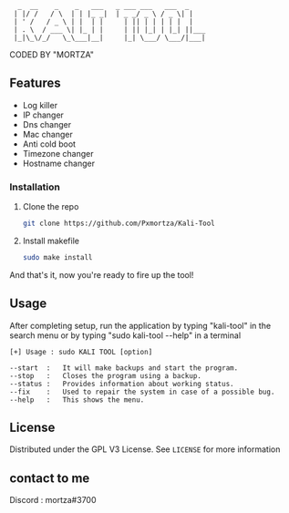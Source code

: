       _  __    _    _   ___   _ ___ ___   ___  _
     | |/ /   / \  | | |_ _|  | _ _/ _ \ / _ \| |
     | ' /   / _ \ | |  | |     | || | | | | |  |
     | . \  / ___ \| |_ | |     | || |_| | |_| ||___
     |_|\_\/_/   \_\___|__|     |_| \___/ \___/|___|

CODED BY "MORTZA"

<!-- FEATURES -->
## Features

 * Log killer
 * IP changer
 * Dns changer
 * Mac changer
 * Anti cold boot
 * Timezone changer
 * Hostname changer

 
### Installation

1. Clone the repo
 
   ```sh
   git clone https://github.com/Pxmortza/Kali-Tool
   ```
2. Install makefile
 
   ```sh
   sudo make install
   ```
And that's it, now you're ready to fire up the tool!

## Usage
 After completing setup, run the application by typing "kali-tool" in the search menu or by typing "sudo kali-tool --help" in a terminal 

   ```
[+] Usage : sudo KALI TOOL [option]

 --start  :   It will make backups and start the program.
 --stop   :   Closes the program using a backup.
 --status :   Provides information about working status.
 --fix    :   Used to repair the system in case of a possible bug.
 --help   :   This shows the menu.
   ```

   ## License

Distributed under the GPL V3 License. See `LICENSE` for more information

## contact to me
Discord : mortza#3700
